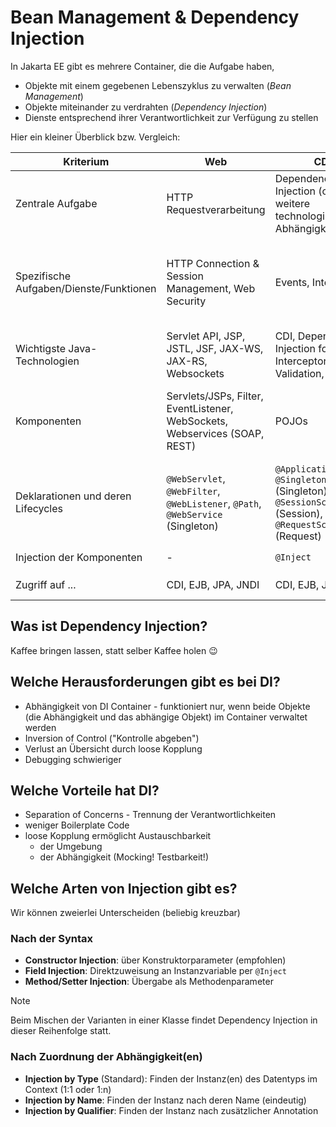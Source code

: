 # Bean Management & Dependency Injection

In Jakarta EE gibt es mehrere Container, die die Aufgabe haben,
- Objekte mit einem gegebenen Lebenszyklus zu verwalten (_Bean Management_)
- Objekte miteinander zu verdrahten (_Dependency Injection_)
- Dienste entsprechend ihrer Verantwortlichkeit zur Verfügung zu stellen

Hier ein kleiner Überblick bzw. Vergleich:

| Kriterium                               | Web                                                                             | CDI                                                                                                    | EJB                                                                                                                                                 | JPA                                           | JNDI                                                        | Batchlet                                                                      |
|-----------------------------------------|---------------------------------------------------------------------------------|--------------------------------------------------------------------------------------------------------|-----------------------------------------------------------------------------------------------------------------------------------------------------|-----------------------------------------------|-------------------------------------------------------------|-------------------------------------------------------------------------------|
| Zentrale Aufgabe                        | HTTP Requestverarbeitung                                                        | Dependency Injection (ohne weitere technologische Abhängigkeiten)                                      | Geschäftslogik & Transaktionen                                                                                                                      | Datenbankzugriffe und ORM                     | Bereitstellung von Server-Ressourcen                        | Hintergrundjobs                                                               |
| Spezifische Aufgaben/Dienste/Funktionen | HTTP Connection & Session Management, Web Security                              | Events, Interceptors                                                                                   | Clusterorchestrierung (Timer, Singleton), Remote Method Invocation for Java Clients (RMI/IIOP), JMS-Anbindung, Interceptors, Transaktionsverwaltung | Persistenz mit ORM                            | Bereitstellung konfigurierter Ressourcen (lokal und global) | Ausführen von Steps und Chunk-Jobs (asynchron), Scheduling und Wiederaufnahme |
| Wichtigste Java-Technologien            | Servlet API, JSP, JSTL, JSF, JAX-WS, JAX-RS, Websockets                         | CDI, Dependency Injection for Java, Interceptors, Bean Validation, JTA                                 | EJBs, Interceptors, JTA                                                                                                                             | JPA, JTA                                      | JNDI                                                        | Batchlets                                                                     |
| Komponenten                             | Servlets/JSPs, Filter, EventListener, WebSockets, Webservices (SOAP, REST)      | POJOs                                                                                                  | Session/Timer/Message-Driven Beans                                                                                                                  | Entity Manager, Persistente Context, Entities | URLs, Connections (DB, JMS, Mail), Remote EJBs, ...         | Batchlets, Chunk-Jobs mit `ItemReader`, `Processor` und `Writer`              |
| Deklarationen und deren Lifecycles      | `@WebServlet`, `@WebFilter`, `@WebListener`, `@Path`, `@WebService` (Singleton) | `@ApplicationScoped`, `@Singleton` (Singleton), `@SessionScoped` (Session), `@RequestScoped` (Request) | `@Stateless`, `@Stateful`, `@MessageDriven`, `@Singleton` (Singleton)                                                                               | `@Entity`                                     | per Konfiguration am Server (Singleton)                     | 1 Instanz pro Step-Ausführung bzw. pro Partition                              |
| Injection der Komponenten               | -                                                                               | `@Inject`                                                                                              | `@EJB`                                                                                                                                              | `@PersistenceContext` (für `EntityManager`)   | `@Resource`                                                 | -                                                                             |
| Zugriff auf ...                         | CDI, EJB, JPA, JNDI                                                             | CDI, EJB, JPA, JNDI                                                                                    | CDI, EJB, JPA, JNDI                                                                                                                                 | -                                             | -                                                           | CDI, EJB, JPA, JNDI                                                           | 

## Was ist Dependency Injection?

Kaffee bringen lassen, statt selber Kaffee holen 😉

## Welche Herausforderungen gibt es bei DI?

- Abhängigkeit von DI Container - funktioniert nur, wenn beide Objekte (die Abhängigkeit und das abhängige Objekt) im Container verwaltet werden
- Inversion of Control ("Kontrolle abgeben")
- Verlust an Übersicht durch loose Kopplung
- Debugging schwieriger

## Welche Vorteile hat DI?

- Separation of Concerns - Trennung der Verantwortlichkeiten
- weniger Boilerplate Code
- loose Kopplung ermöglicht Austauschbarkeit
  - der Umgebung
  - der Abhängigkeit (Mocking! Testbarkeit!)

## Welche Arten von Injection gibt es?

Wir können zweierlei Unterscheiden (beliebig kreuzbar)

### Nach der Syntax

- **Constructor Injection**: über Konstruktorparameter (empfohlen)
- **Field Injection**: Direktzuweisung an Instanzvariable per `@Inject`
- **Method/Setter Injection**: Übergabe als Methodenparameter

> [!NOTE]
> Beim Mischen der Varianten in einer Klasse findet Dependency Injection in dieser Reihenfolge statt.

### Nach Zuordnung der Abhängigkeit(en)

- **Injection by Type** (Standard): Finden der Instanz(en) des Datentyps im Context (1:1 oder 1:n)
- **Injection by Name**: Finden der Instanz nach deren Name (eindeutig)
- **Injection by Qualifier**: Finden der Instanz nach zusätzlicher Annotation

